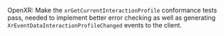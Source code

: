 OpenXR: Make the `xrGetCurrentInteractionProfile` conformance tests pass, needed
to implement better error checking as well as generating
`XrEventDataInteractionProfileChanged` events to the client.
